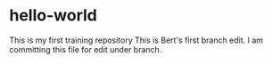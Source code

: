 # hello-world
This is my first training repository
This is Bert's first branch edit.
I am committing this file for edit under branch.
